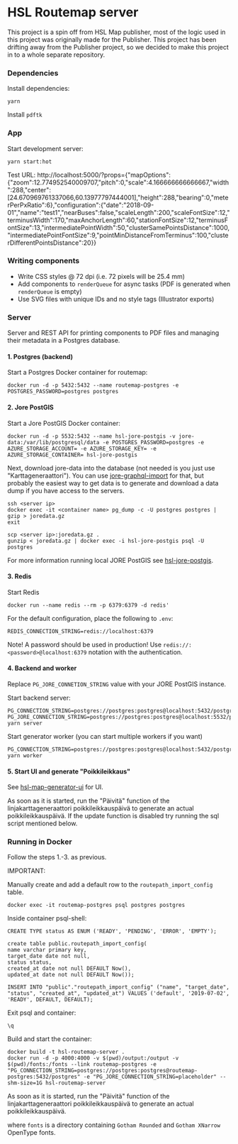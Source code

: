 # HSL Routemap server

This project is a spin off from HSL Map publisher, most of the logic used in this project was originally made for the Publisher. This project has been drifting away from the Publisher project, so we decided to make this project in to a whole separate repository.

### Dependencies

Install dependencies:

```
yarn
```

Install `pdftk`

### App

Start development server:

```
yarn start:hot
```

Test URL:
http://localhost:5000/?props={"mapOptions":{"zoom":12.774952540009707,"pitch":0,"scale":4.166666666666667,"width":288,"center":[24.670969761337066,60.13977797444001],"height":288,"bearing":0,"meterPerPxRatio":6},"configuration":{"date":"2018-09-01","name":"test1","nearBuses":false,"scaleLength":200,"scaleFontSize":12,"terminusWidth":170,"maxAnchorLength":60,"stationFontSize":12,"terminusFontSize":13,"intermediatePointWidth":50,"clusterSamePointsDistance":1000,"intermediatePointFontSize":9,"pointMinDistanceFromTerminus":100,"clusterDifferentPointsDistance":20}}

### Writing components

- Write CSS styles @ 72 dpi (i.e. 72 pixels will be 25.4 mm)
- Add components to `renderQueue` for async tasks (PDF is generated when `renderQueue` is empty)
- Use SVG files with unique IDs and no style tags (Illustrator exports)

### Server

Server and REST API for printing components to PDF files and managing their metadata in a Postgres database.

#### 1. Postgres (backend)

Start a Postgres Docker container for routemap:

```
docker run -d -p 5432:5432 --name routemap-postgres -e POSTGRES_PASSWORD=postgres postgres
```

#### 2. Jore PostGIS

Start a Jore PostGIS Docker container:

```
docker run -d -p 5532:5432 --name hsl-jore-postgis -v jore-data:/var/lib/postgresql/data -e POSTGRES_PASSWORD=postgres -e AZURE_STORAGE_ACCOUNT= -e AZURE_STORAGE_KEY= -e AZURE_STORAGE_CONTAINER= hsl-jore-postgis
```

Next, download jore-data into the database (not needed is you just use "Karttageneraattori"). You can use [jore-graphql-import](https://github.com/HSLdevcom/jore-graphql-import) for that, but probably the easiest way to get data is to generate and download a data dump if you have access to the servers.

```
ssh <server ip>
docker exec -it <container name> pg_dump -c -U postgres postgres | gzip > joredata.gz
exit

scp <server ip>:joredata.gz .
gunzip < joredata.gz | docker exec -i hsl-jore-postgis psql -U postgres
```

For more information running local JORE PostGIS see [hsl-jore-postgis](https://github.com/HSLdevcom/hsl-jore-postgis).

#### 3. Redis

Start Redis
```
docker run --name redis --rm -p 6379:6379 -d redis'
```

For the default configuration, place the following to `.env`:
```
REDIS_CONNECTION_STRING=redis://localhost:6379
```

Note! A password should be used in production! Use `redis://:<password>@localhost:6379` notation with the authentication.

#### 4. Backend and worker 

Replace `PG_JORE_CONNETION_STRING` value with your JORE PostGIS instance.

Start backend server:
```
PG_CONNECTION_STRING=postgres://postgres:postgres@localhost:5432/postgres PG_JORE_CONNECTION_STRING=postgres://postgres:postgres@localhost:5532/postgres yarn server
```

Start generator worker (you can start multiple workers if you want)
```
PG_CONNECTION_STRING=postgres://postgres:postgres@localhost:5432/postgres yarn worker
```

#### 5. Start UI and generate "Poikkileikkaus"

See [hsl-map-generator-ui](https://github.com/HSLdevcom/hsl-map-generator-ui) for UI.

As soon as it is started, run the "Päivitä" function of the linjakarttageneraattori poikkileikkauspäivä to generate an actual poikkileikkauspäivä. If the update function is disabled try running the sql script mentioned below.

### Running in Docker

Follow the steps 1.-3. as previous.

IMPORTANT:

Manually create and add a default row to the `routepath_import_config` table.

```
docker exec -it routemap-postgres psql postgres postgres
```

Inside container psql-shell:

```
CREATE TYPE status AS ENUM ('READY', 'PENDING', 'ERROR', 'EMPTY');

create table public.routepath_import_config(
name varchar primary key,
target_date date not null,
status status,
created_at date not null DEFAULT Now(),
updated_at date not null DEFAULT Now());

INSERT INTO "public"."routepath_import_config" ("name", "target_date", "status", "created_at", "updated_at") VALUES ('default', '2019-07-02', 'READY', DEFAULT, DEFAULT);
```

Exit psql and container:

`\q`

Build and start the container:

```
docker build -t hsl-routemap-server .
docker run -d -p 4000:4000 -v $(pwd)/output:/output -v $(pwd)/fonts:/fonts --link routemap-postgres -e "PG_CONNECTION_STRING=postgres://postgres:postgres@routemap-postgres:5432/postgres" -e "PG_JORE_CONNECTION_STRING=placeholder" --shm-size=1G hsl-routemap-server
```

As soon as it is started, run the "Päivitä" function of the linjakarttageneraattori poikkileikkauspäivä to generate an actual poikkileikkauspäivä.

where `fonts` is a directory containing `Gotham Rounded` and `Gotham XNarrow` OpenType fonts.
